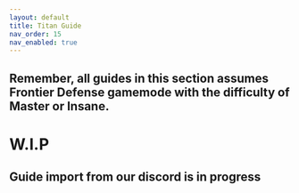 ```yaml
---
layout: default
title: Titan Guide
nav_order: 15
nav_enabled: true
---
```


## Remember, all guides in this section assumes Frontier Defense gamemode with the difficulty of Master or Insane.

# W.I.P

## Guide import from our discord is in progress
